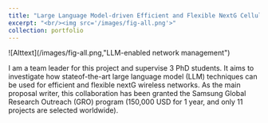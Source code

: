 ```yaml
---
title: "Large Language Model-driven Efficient and Flexible NextG Cellular Network Management"
excerpt: "<br/><img src='/images/fig-all.png'>"
collection: portfolio
---
```


![Alttext](/images/fig-all.png,"LLM-enabled network management")


I am a team leader for this project and supervise 3 PhD students. It aims to investigate how stateof-the-art large language model (LLM) techniques can be used for efficient and flexible nextG wireless networks. As the main proposal writer, this collaboration has been granted the Samsung Global Research Outreach (GRO)
program (150,000 USD for 1 year, and only 11 projects are selected worldwide).
